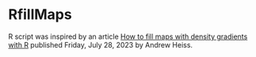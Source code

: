 # RfillMaps
R script was inspired by an article [How to fill maps with density gradients with R](https://www.andrewheiss.com/blog/2023/07/28/gradient-map-fills-r-sf/?utm_campaign=Data_Elixir&utm_source=Data_Elixir_448) published Friday, July 28, 2023 by Andrew Heiss.
